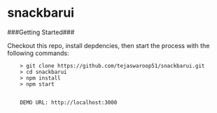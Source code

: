 # snackbarui

###Getting Started###

Checkout this repo, install depdencies, then start the process with the following commands:

```
	> git clone https://github.com/tejaswaroop51/snackbarui.git
	> cd snackbarui
	> npm install
	> npm start


	DEMO URL: http://localhost:3000
```
